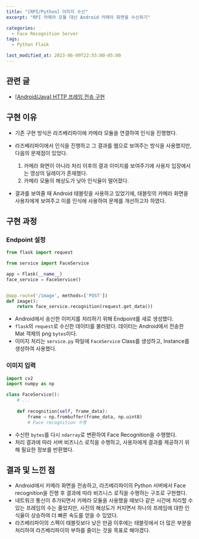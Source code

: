 ```yaml
---
title: "[RPI/Python] 이미지 수신"
excerpt: "RPI 카메라 모듈 대신 Android 카메라 화면을 수신하기"

categories:
  - Face Recognition Server
tags:
  - Python Flask

last_modified_at: 2023-06-09T22:55:00-05:00
---
```

## 관련 글
- [[Android/Java] HTTP 프레임 전송 구현](https://yeonhl.github.io/face%20recognition%20android%20client/java-send-frame-HTTP/)

## 구현 이유
- 기존 구현 방식은 라즈베리파이에 카메라 모듈을 연결하여 인식을 진행했다.
- 라즈베리파이에서 인식을 진행하고 그 결과를 웹으로 보여주는 방식을 사용했지만, 다음의 문제점이 있었다.

  1. 카메라 화면이 아니라 처리 이후의 결과 이미지를 보여주기에 사용자 입장에서는 영상의 딜레이가 존재했다.
  2. 카메라 모듈의 해상도가 낮아 인식율이 떨어졌다.

- 결과를 보여줄 때 Android 태블릿을 사용하고 있었기에, 태블릿의 카메라 화면을 사용자에게 보여주고 이를 인식에 사용하여 문제를 개선하고자 하였다.


## 구현 과정
### Endpoint 설정
```python
from flask import request

from service import FaceService

app = Flask(__name__)
face_service = FaceService()


@app.route('/image', methods=['POST'])
def image():
    return face_service.recognition(request.get_data())
```
- Android에서 송신한 이미지를 처리하기 위해 Endpoint를 새로 생성했다.
- `flask`의 `request`로 수신한 데이터를 불러왔다. 데이터는 Android에서 전송한 Mat 객체의 png `bytes`이다.
- 이미지 처리는 `service.py` 파일에 `FaceService` Class를 생성하고, Instance를 생성하여 사용했다.

### 이미지 입력
```python
import cv2
import numpy as np

class FaceService():
    # ...
    
    def recognition(self, frame_data):
        frame = np.frombuffer(frame_data, np.uint8)        
        # Face recognition 수행
```
- 수신한 `bytes`를 다시 `ndarray`로 변환하여 Face Recognition을 수행했다.
- 처리 결과에 따라 서버 비즈니스 로직을 수행하고, 사용자에게 결과를 제공하기 위해 필요한 정보를 반환했다.

## 결과 및 느낀 점
- Android에서 카메라 화면을 전송하고, 라즈베리파이의 Python 서버에서 Face recognition을 진행 후 결과에 따라 비즈니스 로직을 수행하는 구조로 구현했다.
- 네트워크 통신이 추가되면서 카메라 모듈을 사용했을 때보다 같은 시간에 처리할 수 있는 프레임의 수는 줄었지만, 사진의 해상도가 커지면서 하나의 프레임에 대한 인식율이 상승하여 더 빠른 속도를 얻을 수 있었다.
- 라즈베리파이의 스펙이 태블릿보다 낮은 만큼 이후에는 태블릿에서 더 많은 부분을 처리하여 라즈베리파이의 부하를 줄이는 것을 목표로 해야겠다.